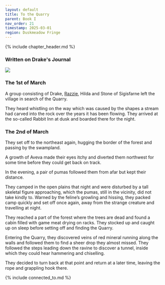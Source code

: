 ```yaml
---
layout: default
title: To the Quarry
parent: Book I
nav_order: 21
timestamp: 2025-03-01
region: Duskmeadow Fringe
---
```


{% include chapter_header.md %}

### Written on Drake's Journal

![](https://i.imgur.com/NvgGzKV.png)

### The 1st of March

A group consisting of Drake, [Razzie](../../directory/Sigisfarne/Razvan.md), Hilda and Stone of Sigisfarne left the village in search of the Quarry.

They heard whistling on the way which was caused by the shapes a stream had carved into the rock over the years it has been flowing.
They arrived at the so-called Rabbit Inn at dusk and boarded there for the night.

### The 2nd of March

They set off to the northeast again, hugging the border of the forest and passing by the swampland.

A growth of Aveva made their eyes itchy and diverted them northwest for some time before they could get back on track.

In the evening, a pair of pumas followed them from afar but kept their distance.

They camped in the open plains that night and were disturbed by a tall skeletal figure approaching, which the pumas, still in the vicinity, did not take kindly to. Warned by the feline’s growling and hissing, they packed camp quickly and set off once again, away from the strange creature and travelling at night.

They reached a part of the forest where the trees are dead and found a cabin filled with game meat drying on racks. They stocked up and caught up on sleep before setting off and finding the Quarry.

Entering the Quarry, they discovered veins of red mineral running along the walls and followed them to find a sheer drop they almost missed. They followed the steps leading down the ravine to discover a tunnel, inside which they could hear hammering and chiselling.

They decided to turn back at that point and return at a later time, leaving the rope and grappling hook there.

{% include connected_to.md %}
